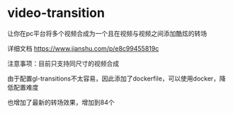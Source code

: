 # video-transition
让你在pc平台将多个视频合成为一个且在视频与视频之间添加酷炫的转场

详细文档
https://www.jianshu.com/p/e8c99455819c

注意事项：目前只支持同尺寸的视频合成

由于配置gl-transitions不太容易，因此添加了dockerfile，可以使用docker，降低配置难度

也增加了最新的转场效果，增加到84个
